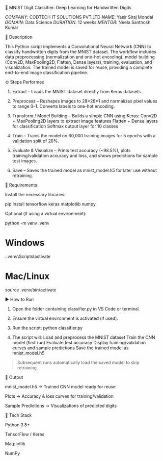 🧠 MNIST Digit Classifier: Deep Learning for Handwritten Digits

*COMPANY*: CODTECH IT SOLUTIONS PVT.LTD
*NAME*: Yasir Siraj Mondal
*DOMAIN*: Data Science
*DURATION*: 12 weeks
*MENTOR*: Neela Santhosh Kumar


📘 Description

This Python script implements a Convolutional Neural Network (CNN) to classify handwritten digits from the MNIST dataset. The workflow includes data preprocessing (normalization and one-hot encoding), model building (Conv2D, MaxPooling2D, Flatten, Dense layers), training, evaluation, and visualization. The trained model is saved for reuse, providing a complete end-to-end image classification pipeline.


⚙ Steps Performed

1. Extract – Loads the MNIST dataset directly from Keras datasets.

2. Preprocess – Reshapes images to 28×28×1 and normalizes pixel values to range 0–1. Converts labels to one-hot encoding.

3. Transform / Model Building – Builds a simple CNN using Keras:
Conv2D + MaxPooling2D layers to extract image features
Flatten + Dense layers for classification
Softmax output layer for 10 classes

4. Train – Trains the model on 60,000 training images for 5 epochs with a validation split of 20%.

5. Evaluate & Visualize – Prints test accuracy (~98.5%), plots training/validation accuracy and loss, and shows predictions for sample test images.

6. Save – Saves the trained model as mnist_model.h5 for later use without retraining.



🧰 Requirements

Install the necessary libraries:

pip install tensorflow keras matplotlib numpy

Optional (if using a virtual environment):

python -m venv .venv
# Windows
.\.venv\Scripts\activate
# Mac/Linux
source .venv/bin/activate


▶ How to Run

1. Open the folder containing classifier.py in VS Code or terminal.

2. Ensure the virtual environment is activated (if used).

3. Run the script:
python classifier.py

4. The script will:
Load and preprocess the MNIST dataset
Train the CNN model (first run)
Evaluate test accuracy
Display training/validation curves and sample predictions
Save the trained model as mnist_model.h5

> Subsequent runs automatically load the saved model to skip retraining.



🧾 Output

mnist_model.h5 → Trained CNN model ready for reuse

Plots → Accuracy & loss curves for training/validation

Sample Predictions → Visualizations of predicted digits


🧱 Tech Stack

Python 3.8+

TensorFlow / Keras

Matplotlib

NumPy
